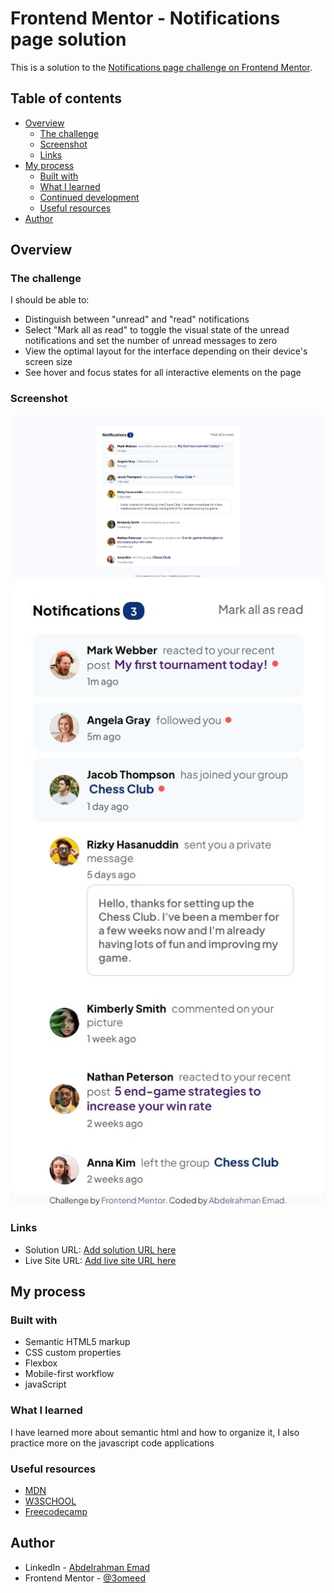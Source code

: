 # Frontend Mentor - Notifications page solution

This is a solution to the [Notifications page challenge on Frontend Mentor](https://www.frontendmentor.io/challenges/notifications-page-DqK5QAmKbC).

## Table of contents

- [Overview](#overview)
  - [The challenge](#the-challenge)
  - [Screenshot](#screenshot)
  - [Links](#links)
- [My process](#my-process)
  - [Built with](#built-with)
  - [What I learned](#what-i-learned)
  - [Continued development](#continued-development)
  - [Useful resources](#useful-resources)
- [Author](#author)

## Overview

### The challenge

I should be able to:

- Distinguish between "unread" and "read" notifications
- Select "Mark all as read" to toggle the visual state of the unread notifications and set the number of unread messages to zero
- View the optimal layout for the interface depending on their device's screen size
- See hover and focus states for all interactive elements on the page

### Screenshot

![](./assets/images/desktop-screenshot.jpeg)
![](./assets/images/mobile-screenshot.jpeg)

### Links

- Solution URL: [Add solution URL here](https://your-solution-url.com)
- Live Site URL: [Add live site URL here](https://your-live-site-url.com)

## My process

### Built with

- Semantic HTML5 markup
- CSS custom properties
- Flexbox
- Mobile-first workflow
- javaScript

### What I learned

I have learned more about semantic html and how to organize it, I also practice more on the javascript code applications

### Useful resources

- [MDN](https://developer.mozilla.org/en-US/)
- [W3SCHOOL](https://www.w3schools.com/)
- [Freecodecamp](https://www.freecodecamp.org/)

## Author

- LinkedIn - [Abdelrahman Emad](https://www.linkedin.com/in/abdelrahman-emad-57bb10237/)
- Frontend Mentor - [@3omeed](https://www.frontendmentor.io/profile/3omeed)
